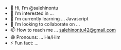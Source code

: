 - 👋 Hi, I’m @salehinontu
- 👀 I’m interested in ...
- 🌱 I’m currently learning ... Javascript
- 💞️ I’m looking to collaborate on ...
- 📫 How to reach me ... salehinontu42@gmail.com
- 😄 Pronouns: ... He/Him
- ⚡ Fun fact: ...

<!---
salehinontu/salehinontu is a ✨ special ✨ repository because its `README.md` (this file) appears on your GitHub profile.
You can click the Preview link to take a look at your changes.
--->
